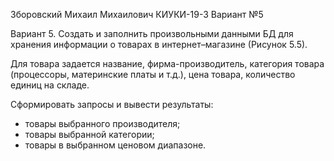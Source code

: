 Зборовский Михаил Михаилович КИУКИ-19-3 Вариант №5

Вариант 5. Создать и заполнить произвольными данными БД для хранения информации о товарах в интернет–магазине (Рисунок 5.5).

Для товара задается название, фирма-производитель, категория товара (процессоры, материнские платы и т.д.), цена товара, количество единиц на складе.

Сформировать запросы и вывести результаты:

- товары выбранного производителя;
- товары выбранной категории;
- товары в выбранном ценовом диапазоне.